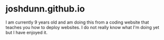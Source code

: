 # joshdunn.github.io
I am currently 9 years old and am doing this from a coding website that teaches you how to deploy websites. I do not really know what I'm doing yet
but I have enjoyed it.
